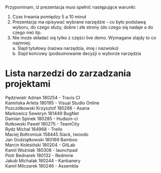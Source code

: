 ﻿Przypominam, iż prezentacja musi spełnić następujące warunki:<br/>
1. Czas trwania pomiędzy 5 a 10 minut<br/>
2. Prezentacja ma opisywać wybrane narzędzie - co było podstawą wyboru, do czego służy, dobre i złe strony (do czego się nadaje a do czego nie) itp.<br/>
3. Nie może składać się tylko z części live demo. Wymagane slajdy to co najmniej:<br/>
a. Slajd tytułowy (nazwa narzędzia, imię i nazwisko)<br/>
b. Slajd końcowy (podsumowanie decyzji o wyborze narzędzia<br/>


# Lista narzedzi do zarzadzania projektami

Pędziwiatr Adrian 180254 - Travis CI<br/>
Kamińska Arleta 180195 - Visual Studio Online<br/>
Pszczółkowski Krzysztof 180266 - Asana<br/>
Markowicz Seweryn 181449 BugNet <br />
Damian Spinek 180285 - Hudson-ci <br/>
Rutkowski Paweł 180275 - TeamCity <br/>
Rydz Michal 164968 - Trello <br/>
Maciej Bołtromiuk 158445 Slack, twoodo <br/>
Jan Godziątkowski 180169 Bamboo<br/>
Marcin Kolesiński 180204 - GitLab <br/>
Kamil Woźniak 180308 - launchpad <br/>
Piotr Bednarek 180132 - Redmine <br/>
Jakub Michalak 180244 - Kanbanery <br/>
Kamil Milczarek 180246 - Assembla <br/>